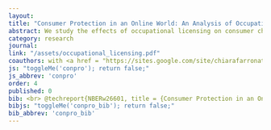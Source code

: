 ```yaml
---
layout: 
title: "Consumer Protection in an Online World: An Analysis of Occupational Licensing"
abstract: We study the effects of occupational licensing on consumer choices and market outcomes in a large online platform for residential home services. We exploit exogenous variation in the time at which licenses are displayed on the platform to identify the causal effects of licensing information on consumer choices. We find that the platform-verified licensing status of a professional is unimportant for consumer decisions relative to review ratings and prices. We confirm this result in an independent consumer survey. We also use variation in regulation stringency across states and occupations to measure the effects of licensing on aggregate market outcomes on the platform. Our results show that more stringent licensing regulations are associated with less competition and higher prices but not with any improvement in customer satisfaction as measured by review ratings or the propensity to use the platform again.
category: research
journal: 
link: "/assets/occupational_licensing.pdf"
coauthors: with <a href = "https://sites.google.com/site/chiarafarronato/"> Chiara Farronato</a>, <a href="https://web.stanford.edu/~bjlarsen/"> Brad Larsen</a> and <a href="http://ebusiness.mit.edu/erik/">Erik Brynjolfsson</a>
js: "toggleMe('conpro'); return false;"
js_abbrev: 'conpro'
order: 4
published: 0
bib: <br> @techreport{NBERw26601, title = {Consumer Protection in an Online World&#58; An Analysis of Occupational Licensing}, author = {Farronato, Chiara and Fradkin, Andrey and Larsen, Bradley and Brynjolfsson, Erik}, institution = {National Bureau of Economic Research}, number = {26601}, year = {2020}, month = {January}}
bibjs: "toggleMe('conpro_bib'); return false;"
bib_abbrev: 'conpro_bib'
---
```



